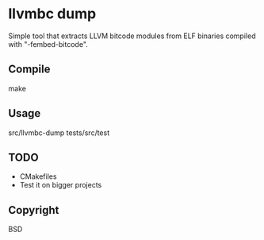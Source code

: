 # llvmbc dump

Simple tool that extracts LLVM bitcode modules from ELF binaries compiled with "-fembed-bitcode".

## Compile

make

## Usage

src/llvmbc-dump tests/src/test

## TODO

* CMakefiles
* Test it on bigger projects

## Copyright

BSD

